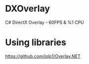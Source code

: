 # DXOverlay
 C# DirectX Overlay - 60FPS & %1 CPU
 
# Using libraries
 https://github.com/lolp1/Overlay.NET
